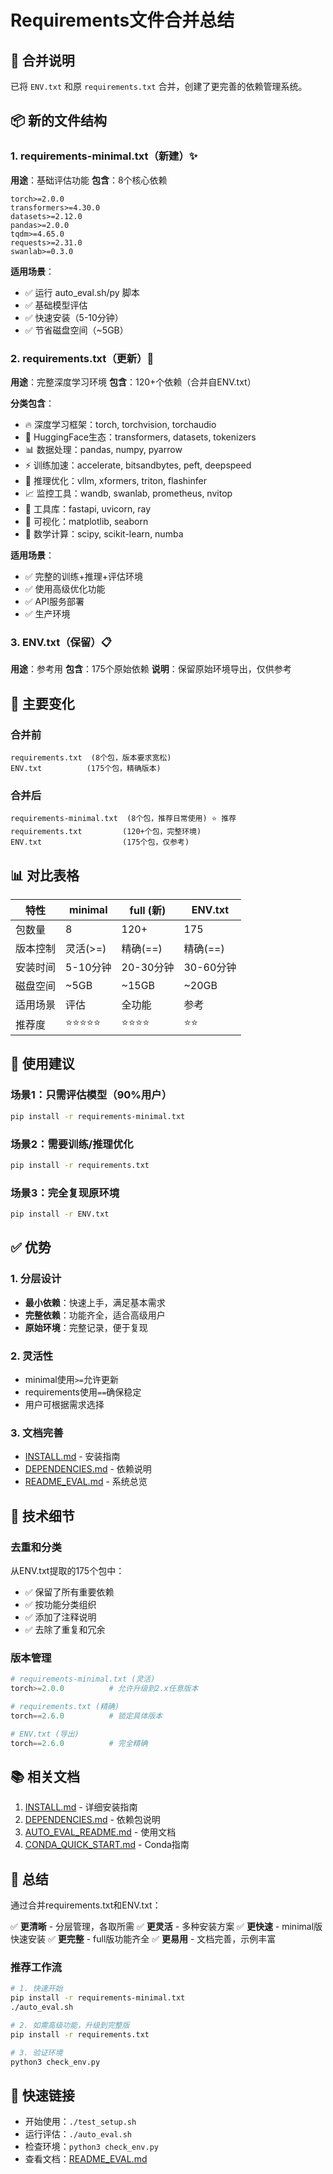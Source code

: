 # Requirements文件合并总结

## 📝 合并说明

已将 `ENV.txt` 和原 `requirements.txt` 合并，创建了更完善的依赖管理系统。

## 📦 新的文件结构

### 1. requirements-minimal.txt（新建）✨
**用途**：基础评估功能
**包含**：8个核心依赖
```
torch>=2.0.0
transformers>=4.30.0
datasets>=2.12.0
pandas>=2.0.0
tqdm>=4.65.0
requests>=2.31.0
swanlab>=0.3.0
```

**适用场景**：
- ✅ 运行 auto_eval.sh/py 脚本
- ✅ 基础模型评估
- ✅ 快速安装（5-10分钟）
- ✅ 节省磁盘空间（~5GB）

### 2. requirements.txt（更新）🔄
**用途**：完整深度学习环境
**包含**：120+个依赖（合并自ENV.txt）

**分类包含**：
- 🔥 深度学习框架：torch, torchvision, torchaudio
- 🤗 HuggingFace生态：transformers, datasets, tokenizers
- 📊 数据处理：pandas, numpy, pyarrow
- ⚡ 训练加速：accelerate, bitsandbytes, peft, deepspeed
- 🚀 推理优化：vllm, xformers, triton, flashinfer
- 📈 监控工具：wandb, swanlab, prometheus, nvitop
- 🔧 工具库：fastapi, uvicorn, ray
- 🎨 可视化：matplotlib, seaborn
- 🧮 数学计算：scipy, scikit-learn, numba

**适用场景**：
- ✅ 完整的训练+推理+评估环境
- ✅ 使用高级优化功能
- ✅ API服务部署
- ✅ 生产环境

### 3. ENV.txt（保留）📋
**用途**：参考用
**包含**：175个原始依赖
**说明**：保留原始环境导出，仅供参考

## 🔄 主要变化

### 合并前
```
requirements.txt  (8个包，版本要求宽松)
ENV.txt          (175个包，精确版本)
```

### 合并后
```
requirements-minimal.txt  (8个包，推荐日常使用) ⭐ 推荐
requirements.txt         (120+个包，完整环境)
ENV.txt                  (175个包，仅参考)
```

## 📊 对比表格

| 特性 | minimal | full (新) | ENV.txt |
|------|---------|----------|---------|
| 包数量 | 8 | 120+ | 175 |
| 版本控制 | 灵活(>=) | 精确(==) | 精确(==) |
| 安装时间 | 5-10分钟 | 20-30分钟 | 30-60分钟 |
| 磁盘空间 | ~5GB | ~15GB | ~20GB |
| 适用场景 | 评估 | 全功能 | 参考 |
| 推荐度 | ⭐⭐⭐⭐⭐ | ⭐⭐⭐⭐ | ⭐⭐ |

## 🎯 使用建议

### 场景1：只需评估模型（90%用户）
```bash
pip install -r requirements-minimal.txt
```

### 场景2：需要训练/推理优化
```bash
pip install -r requirements.txt
```

### 场景3：完全复现原环境
```bash
pip install -r ENV.txt
```

## ✅ 优势

### 1. 分层设计
- **最小依赖**：快速上手，满足基本需求
- **完整依赖**：功能齐全，适合高级用户
- **原始环境**：完整记录，便于复现

### 2. 灵活性
- minimal使用`>=`允许更新
- requirements使用`==`确保稳定
- 用户可根据需求选择

### 3. 文档完善
- [INSTALL.md](INSTALL.md) - 安装指南
- [DEPENDENCIES.md](DEPENDENCIES.md) - 依赖说明
- [README_EVAL.md](README_EVAL.md) - 系统总览

## 🔧 技术细节

### 去重和分类
从ENV.txt提取的175个包中：
- ✅ 保留了所有重要依赖
- ✅ 按功能分类组织
- ✅ 添加了注释说明
- ✅ 去除了重复和冗余

### 版本管理
```python
# requirements-minimal.txt (灵活)
torch>=2.0.0          # 允许升级到2.x任意版本

# requirements.txt (精确)
torch==2.6.0          # 锁定具体版本

# ENV.txt (导出)
torch==2.6.0          # 完全精确
```

## 📚 相关文档

1. [INSTALL.md](INSTALL.md) - 详细安装指南
2. [DEPENDENCIES.md](DEPENDENCIES.md) - 依赖包说明
3. [AUTO_EVAL_README.md](AUTO_EVAL_README.md) - 使用文档
4. [CONDA_QUICK_START.md](CONDA_QUICK_START.md) - Conda指南

## 🎉 总结

通过合并requirements.txt和ENV.txt：

✅ **更清晰** - 分层管理，各取所需
✅ **更灵活** - 多种安装方案
✅ **更快速** - minimal版快速安装
✅ **更完整** - full版功能齐全
✅ **更易用** - 文档完善，示例丰富

### 推荐工作流

```bash
# 1. 快速开始
pip install -r requirements-minimal.txt
./auto_eval.sh

# 2. 如需高级功能，升级到完整版
pip install -r requirements.txt

# 3. 验证环境
python3 check_env.py
```

## 🔗 快速链接

- 开始使用：`./test_setup.sh`
- 运行评估：`./auto_eval.sh`
- 检查环境：`python3 check_env.py`
- 查看文档：[README_EVAL.md](README_EVAL.md)
